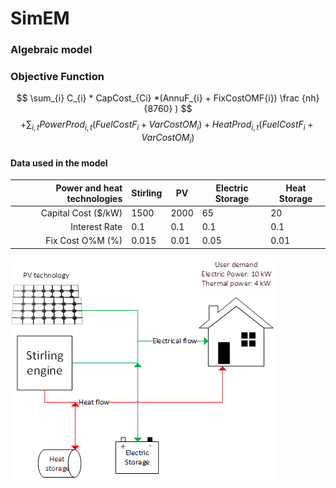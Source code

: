 # SimEM
### Algebraic model
### Objective Function

$$ \sum_{i} C_{i} * CapCost_{Ci} *(AnnuF_{i} + FixCostOMF{i}) \frac {nh}{8760} ) $$
$$ +\sum_{i,t} PowerProd_{i,t}(FuelCostF_{i}+VarCostOM_{i}) + HeatProd_{i,t} (FuelCostF_{i}+VarCostOM_{i}) $$

#### Data used in the model
| Power and heat technologies | Stirling | PV       | Electric Storage| Heat Storage | 
|-----:                       |----------| -------- | -------------   |--------------|
|     Capital Cost ($/kW)     |      1500| 2000     |   65            | 20           |
|     Interest Rate           |      0.1 | 0.1      |   0.1           | 0.1          |
|     Fix Cost O%M (%)        |     0.015| 0.01     |   0.05          | 0.01         |

![Alt text](image.png)
